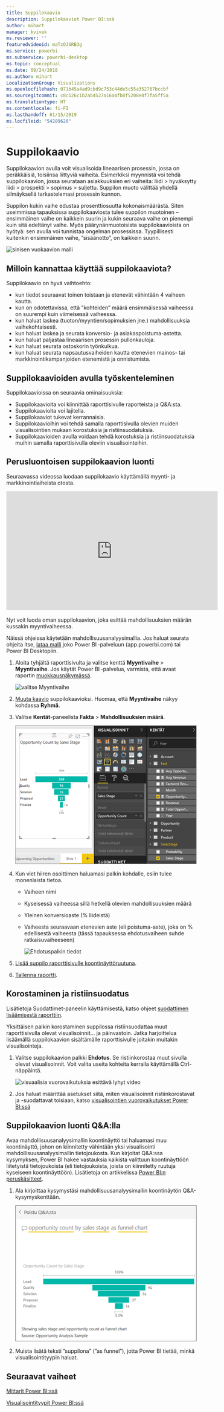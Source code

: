 ```yaml
---
title: Suppilokaavio
description: Suppilokaaviot Power BI:ssä
author: mihart
manager: kvivek
ms.reviewer: ''
featuredvideoid: maTzOJSRB3g
ms.service: powerbi
ms.subservice: powerbi-desktop
ms.topic: conceptual
ms.date: 09/24/2018
ms.author: mihart
LocalizationGroup: Visualizations
ms.openlocfilehash: 071b45a4ad9cbd9c753c44de5c55a352767bccbf
ms.sourcegitcommit: c8c126c1b2ab4527a16a4fb8f5208e0f7fa5ff5a
ms.translationtype: HT
ms.contentlocale: fi-FI
ms.lasthandoff: 01/15/2019
ms.locfileid: "54289620"
---
```

# <a name="funnel-charts"></a>Suppilokaavio
Suppilokaavion avulla voit visualisoida lineaarisen prosessin, jossa on peräkkäisiä, toisiinsa liittyviä vaiheita. Esimerkiksi myynnistä voi tehdä suppilokaavion, jossa seurataan asiakkuuksien eri vaiheita: liidi \> hyväksytty liidi \> prospekti \> sopimus \> suljettu.  Suppilon muoto välittää yhdellä silmäyksellä tarkastelemasi prosessin kunnon.

Suppilon kukin vaihe edustaa prosenttiosuutta kokonaismäärästä. Siten useimmissa tapauksissa suppilokaaviosta tulee suppilon muotoinen – ensimmäinen vaihe on kaikkein suurin ja kukin seuraava vaihe on pienempi kuin sitä edeltänyt vaihe.  Myös päärynänmuotoisista suppilokaavioista on hyötyä: sen avulla voi tunnistaa ongelman prosessissa.  Tyypillisesti kuitenkin ensimmäinen vaihe, ”sisäänotto”, on kaikkein suurin.

![sinisen vuokaavion malli](media/power-bi-visualization-funnel-charts/funnelplain.png)

## <a name="when-to-use-a-funnel-chart"></a>Milloin kannattaa käyttää suppilokaaviota?
Suppilokaavio on hyvä vaihtoehto:

* kun tiedot seuraavat toinen toistaan ja etenevät vähintään 4 vaiheen kautta.
* kun on odotettavissa, että ”kohteiden” määrä ensimmäisessä vaiheessa on suurempi kuin viimeisessä vaiheessa.
* kun haluat laskea (tuoton/myyntien/sopimuksien jne.) mahdollisuuksia vaihekohtaisesti.
* kun haluat laskea ja seurata konversio- ja asiakaspoistuma-astetta.
* kun haluat paljastaa lineaarisen prosessin pullonkauloja.
* kun haluat seurata ostoskorin työnkulkua.
* kun haluat seurata napsautusvaiheiden kautta etenevien mainos- tai markkinointikampanjoiden etenemistä ja onnistumista.

## <a name="working-with-funnel-charts"></a>Suppilokaavioiden avulla työskenteleminen
Suppilokaavioissa on seuraavia ominaisuuksia:

* Suppilokaavioita voi kiinnittää raporttisivulle raporteista ja Q&A:sta.
* Suppilokaavioita voi lajitella.
* Suppilokaaviot tukevat kerrannaisia.
* Suppilokaavioihin voi tehdä samalla raporttisivulla olevien muiden visualisointien mukaan korostuksia ja ristiinsuodatuksia.
* Suppilokaavioiden avulla voidaan tehdä korostuksia ja ristiinsuodatuksia muihin samalla raporttisivulla oleviin visualisointeihin.

## <a name="create-a-basic-funnel-chart"></a>Perusluontoisen suppilokaavion luonti
Seuraavassa videossa luodaan suppilokaavio käyttämällä myynti- ja markkinointiaiheista otosta.

<iframe width="560" height="315" src="https://www.youtube.com/embed/qKRZPBnaUXM" frameborder="0" allow="autoplay; encrypted-media" allowfullscreen></iframe>


Nyt voit luoda oman suppilokaavion, joka esittää mahdollisuuksien määrän kussakin myyntivaiheessa.

Näissä ohjeissa käytetään mahdollisuusanalyysimallia. Jos haluat seurata ohjeita itse, [lataa malli](../sample-datasets.md) joko Power BI ‑palveluun (app.powerbi.com) tai Power BI Desktopiin.   

1. Aloita tyhjältä raporttisivulta ja valitse kenttä **Myyntivaihe** \> **Myyntivaihe**. Jos käytät Power BI ‑palvelua, varmista, että avaat raportin [muokkausnäkymässä](../service-interact-with-a-report-in-editing-view.md).
   
    ![valitse Myyntivaihe](media/power-bi-visualization-funnel-charts/funnelselectfield_new.png)
2. [Muuta kaavio](power-bi-report-change-visualization-type.md) suppilokaavioksi. Huomaa, että **Myyntivaihe** näkyy kohdassa **Ryhmä**. 
3. Valitse **Kentät**-paneelista **Fakta** \> **Mahdollisuuksien määrä**.
   
    ![luo suppilokaavio](media/power-bi-visualization-funnel-charts/power-bi-funnel.png)
4. Kun viet hiiren osoittimen haluamasi palkin kohdalle, esiin tulee monenlaista tietoa.
   
   * Vaiheen nimi
   * Kyseisessä vaiheessa sillä hetkellä olevien mahdollisuuksien määrä
   * Yleinen konversioaste (% liideistä) 
   * Vaiheesta seuraavaan etenevien aste (eli poistuma-aste), joka on % edellisestä vaiheesta (tässä tapauksessa ehdotusvaiheen suhde ratkaisuvaiheeseen)
     
     ![Ehdotuspalkin tiedot](media/power-bi-visualization-funnel-charts/funnelhover_new.png)
5. [Lisää suppilo raporttisivulle koontinäyttöruutuna](../service-dashboard-tiles.md). 
6. [Tallenna raportti](../service-report-save.md).

## <a name="highlighting-and-cross-filtering"></a>Korostaminen ja ristiinsuodatus
Lisätietoja Suodattimet-paneelin käyttämisestä, katso ohjeet [suodattimen lisäämisestä raporttiin](../power-bi-report-add-filter.md).

Yksittäisen palkin korostaminen suppilossa ristiinsuodattaa muut raporttisivulla olevat visualisoinnit... ja päinvastoin. Jatka harjoittelua lisäämällä suppilokaavion sisältämälle raporttisivulle joitakin muitakin visualisointeja.

1. Valitse suppilokaavion palkki **Ehdotus**. Se ristiinkorostaa muut sivulla olevat visualisoinnit. Voit valita useita kohteita kerralla käyttämällä Ctrl-näppäintä.
   
   ![visuaalisia vuorovaikutuksia esittävä lyhyt video](media/power-bi-visualization-funnel-charts/funnelchartnoowl.gif)
2. Jos haluat määrittää asetukset siitä, miten visualisoinnit ristiinkorostavat ja -suodattavat toisiaan, katso [visualisointien vuorovaikutukset Power BI:ssä](../service-reports-visual-interactions.md)

## <a name="create-a-funnel-chart-using-qa"></a>Suppilokaavion luonti Q&A:lla
Avaa mahdollisuusanalyysimallin koontinäyttö tai haluamasi muu koontinäyttö, johon on kiinnitetty vähintään yksi visualisointi mahdollisuusanalyysimallin tietojoukosta.  Kun kirjoitat Q&A:ssa kysymyksen, Power BI hakee vastauksia kaikista valittuun koontinäyttöön liitetyistä tietojoukoista (eli tietojoukoista, joista on kiinnitetty ruutuja kyseiseen koontinäyttöön). Lisätietoja on artikkelissa [Power BI:n peruskäsitteet](../service-basic-concepts.md).

1. Ala kirjoittaa kysymystäsi mahdollisuusanalyysimallin koontinäytön Q&A-kysymyskenttään.
   
   ![kysymysruutu ja suppilo](media/power-bi-visualization-funnel-charts/power-bi-qna.png)
   
2. Muista lisätä teksti ”suppilona” (”as funnel”), jotta Power BI tietää, minkä visualisointityypin haluat.

## <a name="next-steps"></a>Seuraavat vaiheet

[Mittarit Power BI:ssä](power-bi-visualization-radial-gauge-charts.md)

[Visualisointityypit Power BI:ssä](power-bi-visualization-types-for-reports-and-q-and-a.md)

